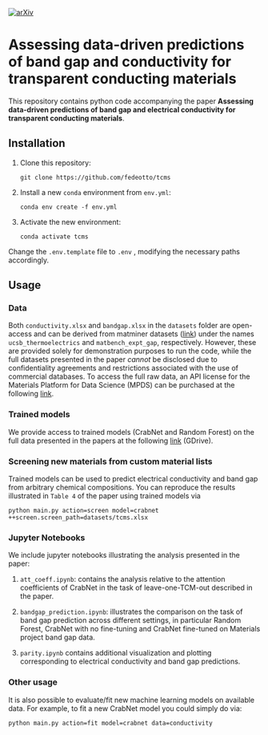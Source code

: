 [![arXiv](https://img.shields.io/badge/arXiv-2411.14034-b31b1b.svg)](https://arxiv.org/abs/2411.14034)
# Assessing data-driven predictions of band gap and conductivity for transparent conducting materials
This repository contains python code accompanying the paper **Assessing data-driven predictions of band gap and electrical conductivity for transparent conducting materials**.

## Installation
1. Clone this repository:
   ```git
   git clone https://github.com/fedeotto/tcms
   ```
2. Install a new `conda` environment from `env.yml`:
   ```git
   conda env create -f env.yml
   ```
3. Activate the new environment:
   ```git
   conda activate tcms
   ```
Change the `.env.template` file to `.env` , modifying the necessary paths accordingly.
## Usage
### Data
Both `conductivity.xlsx` and `bandgap.xlsx` in the `datasets` folder are open-access and can be derived from matminer datasets (<a href="https://hackingmaterials.lbl.gov/matminer/dataset_summary.html">link</a>) under the names `ucsb_thermoelectrics` and `matbench_expt_gap`, respectively. However, these are provided solely for demonstration purposes to run the code, while the full datasets presented in the paper *cannot* be disclosed due to confidentiality agreements and restrictions associated with the use of commercial databases. To access the full raw data, an API license for the Materials Platform for Data Science (MPDS) can be purchased at the following <a href="https://mpds.io">link</a>.

### Trained models
We provide access to trained models (CrabNet and Random Forest) on the full data presented in the papers at the following <a href="https://drive.google.com/drive/folders/16cIHWnbz585LBH1cTGj3jXh9TgGLtbNV?usp=drive_link">link</a> (GDrive).

### Screening new materials from custom material lists
Trained models can be used to predict electrical conductivity and band gap from arbitrary chemical compositions. You can reproduce the results illustrated in `Table 4` of the paper using trained models via
```git
python main.py action=screen model=crabnet ++screen.screen_path=datasets/tcms.xlsx
```

### Jupyter Notebooks
We include jupyter notebooks illustrating the analysis presented in the paper:

  1. `att_coeff.ipynb`: contains the analysis relative to the attention coefficients of CrabNet in the task of leave-one-TCM-out described in the paper.

  2. `bandgap_prediction.ipynb`: illustrates the comparison on the task of band gap prediction across different settings, in particular Random Forest, CrabNet with no fine-tuning and CrabNet fine-tuned on Materials project band gap data.

  3. `parity.ipynb` contains additional visualization and plotting corresponding to electrical conductivity and band gap predictions.

### Other usage
It is also possible to evaluate/fit new machine learning models on available data. For example, to fit a new CrabNet model you could simply do via:

```git
python main.py action=fit model=crabnet data=conductivity
```
